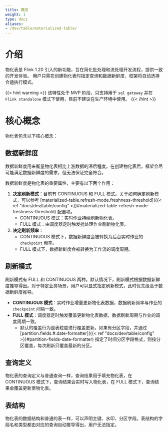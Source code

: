 ```yaml
---
title: 概览
weight: 1
type: docs
aliases:
- /dev/table/materialized-table/
---
```

<!--
Licensed to the Apache Software Foundation (ASF) under one
or more contributor license agreements.  See the NOTICE file
distributed with this work for additional information
regarding copyright ownership.  The ASF licenses this file
to you under the Apache License, Version 2.0 (the
"License"); you may not use this file except in compliance
with the License.  You may obtain a copy of the License at

  http://www.apache.org/licenses/LICENSE-2.0

Unless required by applicable law or agreed to in writing,
software distributed under the License is distributed on an
"AS IS" BASIS, WITHOUT WARRANTIES OR CONDITIONS OF ANY
KIND, either express or implied.  See the License for the
specific language governing permissions and limitations
under the License.
-->

# 介绍
物化表是 Flink 1.20 引入的新功能，旨在简化批处理和流处理开发流程，提供一致的开发体验。 用户只需在创建物化表时指定查询和数据新鲜度，框架将自动选择合适执行模式。

{{< hint warning >}}
该特性处于 MVP 阶段，只支持用于 `sql gateway` 并在 `Flink standalone` 模式下使用，目前不建议在生产环境中使用。
{{< /hint >}}

# 核心概念
物化表包含以下核心概念：

## 数据新鲜度

数据新鲜度用来衡量物化表相比上游数据的滞后程度。在创建物化表后，框架会尽可能满足数据新鲜度的需求，但无法保证完全符合。

数据新鲜度是物化表的重要属性，主要有以下两个作用：
1. **决定刷新模式**：目前有 CONTINUOUS 和 FULL 模式。关于如何确定刷新模式，可以参考 [materialized-table.refresh-mode.freshness-threshold]({{< ref "docs/dev/table/config" >}}#materialized-table-refresh-mode-freshness-threshold) 配置项。
    - CONTINUOUS 模式：实时作业持续刷新物化表。
    - FULL 模式：由调度器定时触发批处理作业刷新物化表。
2. **决定刷新频率**：
    - CONTINUOUS 模式下，数据新鲜度会被转换为后台实时作业的 `checkpoint` 频率。
    - FULL 模式下，数据新鲜度会被转换为工作流的调度周期。

## 刷新模式

刷新模式有 FULL 和 CONTINUOUS 两种。默认情况下，刷新模式根据数据新鲜度推导得出。对于特定业务场景，用户可以显式指定刷新模式，此时优先级高于数据新鲜度推导。

- **CONTINUOUS 模式**：实时作业增量更新物化表数据，数据刷新频率与作业的 `checkpoint` 间隔一致。
- **FULL 模式**：调度器定时触发覆盖更新物化表数据，数据刷新周期与作业的调度周期一致。
    - 默认的覆盖行为是表粒度进行覆盖更新。如果有分区字段，并通过 [partition.fields.#.date-formatter]({{< ref "docs/dev/table/config" >}}#partition-fields-date-formatter) 指定了时间分区字段格式，则按分区覆盖，每次刷新只覆盖最新的分区。


## 查询定义

物化表的查询定义与普通查询一样，查询结果用于填充物化表，在 CONTINUOUS 模式下，查询结果会实时写入物化表，在 FULL 模式下，查询结果会覆盖更新至物化表。

## 表结构

物化表的数据结构和普通的表一样，可以声明主键、水印、分区字段。表结构的字段名和类型都由对应的查询自动推导得出，用户无法指定。


